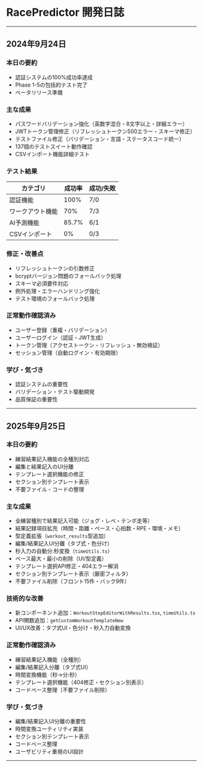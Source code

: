 
# RacePredictor 開発日誌

---

## 2024年9月24日

### 本日の要約
- 認証システムの100%成功率達成
- Phase 1-5の包括的テスト完了
- ベータリリース準備

### 主な成果
- パスワードバリデーション強化（英数字混合・8文字以上・詳細エラー）
- JWTトークン管理修正（リフレッシュトークン500エラー・スキーマ修正）
- テストファイル修正（バリデーション・言語・ステータスコード統一）
- 137個のテストスイート動作確認
- CSVインポート機能詳細テスト

### テスト結果
| カテゴリ         | 成功率   | 成功/失敗 |
|------------------|---------|-----------|
| 認証機能         | 100%    | 7/0       |
| ワークアウト機能 | 70%     | 7/3       |
| AI予測機能       | 85.7%   | 6/1       |
| CSVインポート    | 0%      | 0/3       |

### 修正・改善点
- リフレッシュトークンの引数修正
- bcryptバージョン問題のフォールバック処理
- スキーマ必須要件対応
- 例外処理・エラーハンドリング強化
- テスト環境のフォールバック処理

### 正常動作確認済み
- ユーザー登録（重複・バリデーション）
- ユーザーログイン（認証・JWT生成）
- トークン管理（アクセストークン・リフレッシュ・無効検証）
- セッション管理（自動ログイン・有効期限）

### 学び・気づき
- 認証システムの重要性
- バリデーション・テスト駆動開発
- 品質保証の重要性

---

## 2025年9月25日

### 本日の要約
- 練習結果記入機能の全種別対応
- 編集と結果記入のUI分離
- テンプレート選択機能の修正
- セクション別テンプレート表示
- 不要ファイル・コードの整理

### 主な成果
- 全練習種別で結果記入可能（ジョグ・レペ・テンポ走等）
- 結果記録項目拡充（時間・距離・ペース・心拍数・RPE・環境・メモ）
- 型定義拡張（`workout_results`型追加）
- 編集/結果記入UI分離（タブ式・色分け）
- 秒入力の自動分:秒変換（`timeUtils.ts`）
- ペース最大・最小の削除（UI/型定義）
- テンプレート選択API修正・404エラー解消
- セクション別テンプレート表示（厳密フィルタ）
- 不要ファイル削除（フロント15件・バック9件）

### 技術的な改善
- 新コンポーネント追加：`WorkoutStepEditorWithResults.tsx`, `timeUtils.ts`
- API関数追加：`getCustomWorkoutTemplateNew`
- UI/UX改善：タブ式UI・色分け・秒入力自動変換

### 正常動作確認済み
- 練習結果記入機能（全種別）
- 編集/結果記入分離（タブ式UI）
- 時間変換機能（秒→分:秒）
- テンプレート選択機能（404修正・セクション別表示）
- コードベース整理（不要ファイル削除）

### 学び・気づき
- 編集/結果記入UI分離の重要性
- 時間変換ユーティリティ実装
- セクション別テンプレート表示
- コードベース整理
- ユーザビリティ重視のUI設計

---

